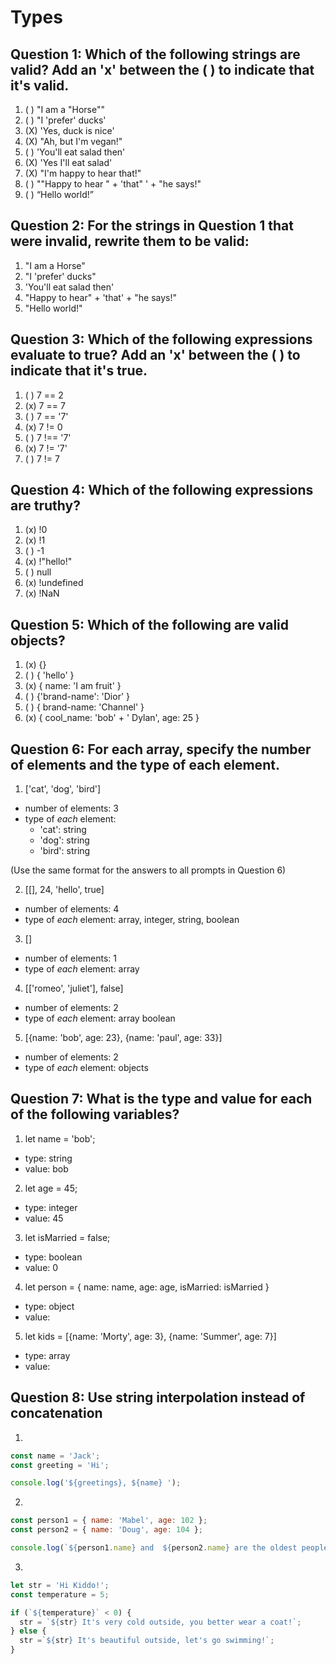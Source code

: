 # Types

## Question 1: Which of the following strings are valid? Add an 'x' between the ( ) to indicate that it's valid.

1. ( ) "I am a "Horse""
2. ( ) "I 'prefer' ducks'
3. (X) 'Yes, duck is nice'
4. (X) "Ah, but I\'m vegan!"
5. ( ) 'You'll eat salad then'
6. (X) 'Yes I\'ll eat salad'
7. (X) "I'm happy to hear that!"
8. ( ) "\"Happy to hear " + 'that" ' + "he says!"
9. ( ) “Hello world!”

## Question 2: For the strings in Question 1 that were invalid, rewrite them to be valid:
1. "I am a Horse"
2. "I 'prefer' ducks"
5. 'You\'ll eat salad then'
8. "Happy to hear" + 'that' + "he says!"
9. "Hello world!"
## Question 3: Which of the following expressions evaluate to true? Add an 'x' between the ( ) to indicate that it's true.

1. ( ) 7 == 2
2. (x) 7 == 7
3. ( ) 7 == '7'
4. (x) 7 != 0
5. ( ) 7 !== '7'
6. (x) 7 != '7'
7. ( ) 7 != 7

## Question 4: Which of the following expressions are truthy?

1. (x) !0
2. (x) !1
3. ( ) -1
4. (x) !"hello!"
5. ( ) null
6. (x) !undefined
7. (x) !NaN

## Question 5: Which of the following are valid objects?

1. (x) {}
2. ( ) { 'hello' }
3. (x) { name: 'I am fruit' }
4. ( ) {'brand-name': 'Dior' }
5. ( ) { brand-name: 'Channel' }
6. (x) { cool_name: 'bob' + ' Dylan', age: 25 }

## Question 6: For each array, specify the number of elements and the type of each element.

1. ['cat', 'dog', 'bird']

- number of elements: 3
- type of _each_ element:
  - 'cat': string
  - 'dog': string
  - 'bird': string

(Use the same format for the answers to all prompts in Question 6)

2. [[], 24, 'hello', true]
- number of elements: 4
- type of _each_ element: array, integer, string, boolean

3. []
- number of elements: 1
- type of _each_ element: array

4. [['romeo', 'juliet'], false]
- number of elements: 2
- type of _each_ element: array boolean

5. [{name: 'bob', age: 23}, {name: 'paul', age: 33}]
- number of elements: 2 
- type of _each_ element: objects

## Question 7: What is the type and value for each of the following variables?

1. let name = 'bob';

- type: string
- value: bob

2. let age = 45;
- type: integer
- value: 45

3. let isMarried = false;
- type: boolean
- value: 0

4. let person = { name: name, age: age, isMarried: isMarried }
- type: object
- value:

5. let kids = [{name: 'Morty', age: 3}, {name: 'Summer', age: 7}]
- type: array
- value:

## Question 8: Use string interpolation instead of concatenation

1.

```js
const name = 'Jack';
const greeting = 'Hi';

console.log('${greetings}, ${name} ');
```

2.

```js
const person1 = { name: 'Mabel', age: 102 };
const person2 = { name: 'Doug', age: 104 };

console.log(`${person1.name} and  ${person2.name} are the oldest people I know. Together, they have lived for $(person1.age + person2.age)  years!`);
```

3.

```js
let str = 'Hi Kiddo!';
const temperature = 5;

if (`${temperature}` < 0) {
  str = `${str} It's very cold outside, you better wear a coat!`;
} else {
  str =`${str} It's beautiful outside, let's go swimming!`;
}
```
